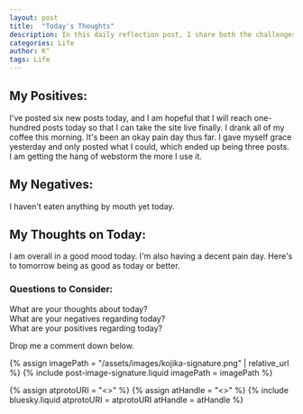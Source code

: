 ```yaml
---
layout: post
title:  "Today's Thoughts"
description: In this daily reflection post, I share both the challenges and bright moments of my day. Despite dealing with chronic pain, late starts, and worried moments, I found joy in unexpected places - like some meaningful progress with my work. I'm learning to acknowledge both the ups and downs, celebrating small victories like posting content even when I don't feel like doing it. This kind of honest daily check-in helps me stay grounded and might become a regular feature of my blog.
categories: Life
author: K°
tags: Life
---
```

## My Positives:
I've posted six new posts today, and I am hopeful that I will reach one-hundred posts today so that I can take the site live finally.
I drank all of my coffee this morning.
It's been an okay pain day thus far.
I gave myself grace yesterday and only posted what I could, which ended up being three posts.
I am getting the hang of webstorm the more I use it.

## My Negatives:
I haven't eaten anything by mouth yet today.

## My Thoughts on Today:
I am overall in a good mood today. I'm also having a decent pain day. Here's to tomorrow being as good as today or better.

### Questions to Consider:
What are your thoughts about today?  
What are your negatives regarding today?  
What are your positives regarding today?

Drop me a comment down below.

<!-- signature -->
{% assign imagePath = "/assets/images/kojika-signature.png" | relative_url %}
{% include post-image-signature.liquid imagePath = imagePath %}

<!-- comments -->
{% assign atprotoURI = "<<atprotoURI>>" %}
{% assign atHandle = "<<atHandle>>" %}
{% include bluesky.liquid atprotoURI = atprotoURI atHandle = atHandle %}
